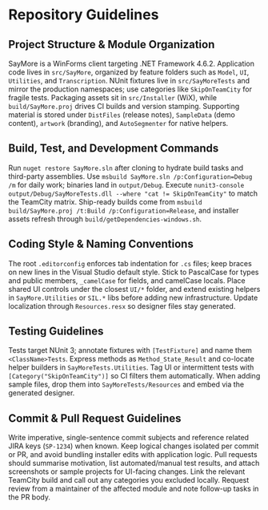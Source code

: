 # Repository Guidelines

## Project Structure & Module Organization
SayMore is a WinForms client targeting .NET Framework 4.6.2. Application code lives in `src/SayMore`, organized by feature folders such as `Model`, `UI`, `Utilities`, and `Transcription`. NUnit fixtures live in `src/SayMoreTests` and mirror the production namespaces; use categories like `SkipOnTeamCity` for fragile tests. Packaging assets sit in `src/Installer` (WiX), while `build/SayMore.proj` drives CI builds and version stamping. Supporting material is stored under `DistFiles` (release notes), `SampleData` (demo content), `artwork` (branding), and `AutoSegmenter` for native helpers.

## Build, Test, and Development Commands
Run `nuget restore SayMore.sln` after cloning to hydrate build tasks and third-party assemblies. Use `msbuild SayMore.sln /p:Configuration=Debug /m` for daily work; binaries land in `output/Debug`. Execute `nunit3-console output/Debug/SayMoreTests.dll --where "cat != SkipOnTeamCity"` to match the TeamCity matrix. Ship-ready builds come from `msbuild build/SayMore.proj /t:Build /p:Configuration=Release`, and installer assets refresh through `build/getDependencies-windows.sh`.

## Coding Style & Naming Conventions
The root `.editorconfig` enforces tab indentation for `.cs` files; keep braces on new lines in the Visual Studio default style. Stick to PascalCase for types and public members, `_camelCase` for fields, and camelCase locals. Place shared UI controls under the closest `UI/*` folder, and extend existing helpers in `SayMore.Utilities` or `SIL.*` libs before adding new infrastructure. Update localization through `Resources.resx` so designer files stay generated.

## Testing Guidelines
Tests target NUnit 3; annotate fixtures with `[TestFixture]` and name them `<ClassName>Tests`. Express methods as `Method_State_Result` and co-locate helper builders in `SayMoreTests.Utilities`. Tag UI or intermittent tests with `[Category("SkipOnTeamCity")]` so CI filters them automatically. When adding sample files, drop them into `SayMoreTests/Resources` and embed via the generated designer.

## Commit & Pull Request Guidelines
Write imperative, single-sentence commit subjects and reference related JIRA keys (`SP-1234`) when known. Keep logical changes isolated per commit or PR, and avoid bundling installer edits with application logic. Pull requests should summarise motivation, list automated/manual test results, and attach screenshots or sample projects for UI-facing changes. Link the relevant TeamCity build and call out any categories you excluded locally. Request review from a maintainer of the affected module and note follow-up tasks in the PR body.
